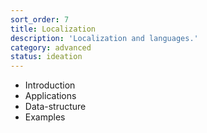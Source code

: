 ```yaml
---
sort_order: 7
title: Localization
description: 'Localization and languages.'
category: advanced
status: ideation
---
```

- Introduction
- Applications
- Data-structure
- Examples
